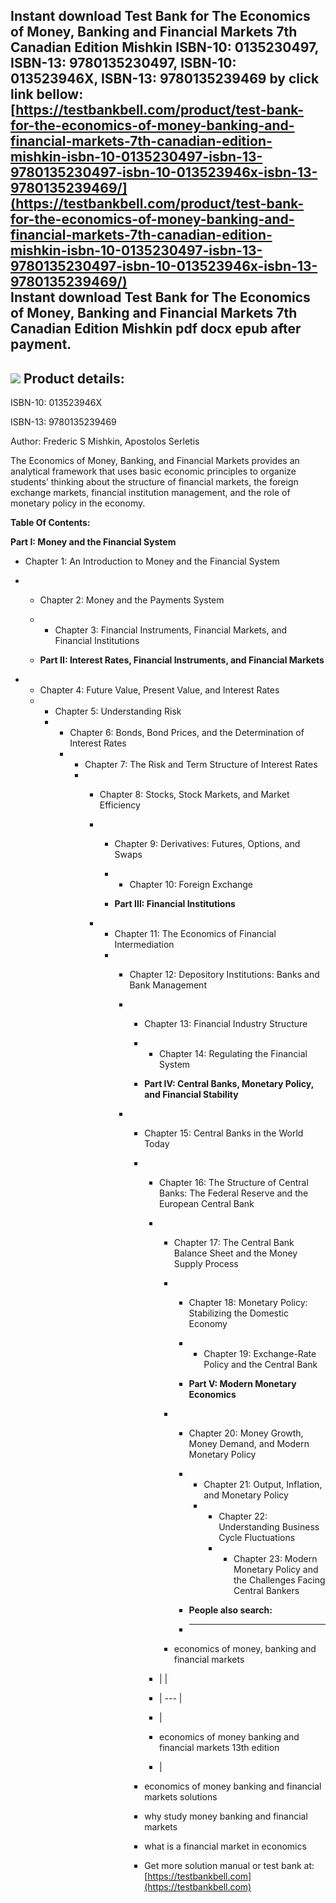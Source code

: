 Instant download **Test Bank for The Economics of Money, Banking and Financial Markets 7th Canadian Edition Mishkin ISBN-10: 0135230497, ISBN-13: 9780135230497, ISBN-10: 013523946X, ISBN-13: 9780135239469** by click link bellow:  
[https://testbankbell.com/product/test-bank-for-the-economics-of-money-banking-and-financial-markets-7th-canadian-edition-mishkin-isbn-10-0135230497-isbn-13-9780135230497-isbn-10-013523946x-isbn-13-9780135239469/](https://testbankbell.com/product/test-bank-for-the-economics-of-money-banking-and-financial-markets-7th-canadian-edition-mishkin-isbn-10-0135230497-isbn-13-9780135230497-isbn-10-013523946x-isbn-13-9780135239469/)  
**Instant download Test Bank for The Economics of Money, Banking and Financial Markets 7th Canadian Edition Mishkin pdf docx epub after payment.**
--------------------------------------------------------------------------------------------------------------------------------------------------


![](https://testbankbell.com/wp-content/uploads/2023/05/9780135230497_TestBank-2.jpg)
**Product details:**
--------------------


ISBN-10: 013523946X

ISBN-13: 9780135239469

Author: Frederic S Mishkin, Apostolos Serletis


The Economics of Money, Banking, and Financial Markets provides an analytical framework that uses basic economic principles to organize students’ thinking about the structure of financial markets, the foreign exchange markets, financial institution management, and the role of monetary policy in the economy.




**Table Of Contents:**

**Part I: Money and the Financial System**


* Chapter 1: An Introduction to Money and the Financial System
* * Chapter 2: Money and the Payments System
  * * Chapter 3: Financial Instruments, Financial Markets, and Financial Institutions
   
  * **Part II: Interest Rates, Financial Instruments, and Financial Markets**
 
* * Chapter 4: Future Value, Present Value, and Interest Rates
  * * Chapter 5: Understanding Risk
    * * Chapter 6: Bonds, Bond Prices, and the Determination of Interest Rates
      * * Chapter 7: The Risk and Term Structure of Interest Rates
        * * Chapter 8: Stocks, Stock Markets, and Market Efficiency
          * * Chapter 9: Derivatives: Futures, Options, and Swaps
            * * Chapter 10: Foreign Exchange
             
            * **Part III: Financial Institutions**
           
          * * Chapter 11: The Economics of Financial Intermediation
            * * Chapter 12: Depository Institutions: Banks and Bank Management
              * * Chapter 13: Financial Industry Structure
                * * Chapter 14: Regulating the Financial System
                 
                * **Part IV: Central Banks, Monetary Policy, and Financial Stability**
               
              * * Chapter 15: Central Banks in the World Today
                * * Chapter 16: The Structure of Central Banks: The Federal Reserve and the European Central Bank
                  * * Chapter 17: The Central Bank Balance Sheet and the Money Supply Process
                    * * Chapter 18: Monetary Policy: Stabilizing the Domestic Economy
                      * * Chapter 19: Exchange-Rate Policy and the Central Bank
                       
                      * **Part V: Modern Monetary Economics**
                     
                    * * Chapter 20: Money Growth, Money Demand, and Modern Monetary Policy
                      * * Chapter 21: Output, Inflation, and Monetary Policy
                        * * Chapter 22: Understanding Business Cycle Fluctuations
                          * * Chapter 23: Modern Monetary Policy and the Challenges Facing Central Bankers
                           
                      * **People also search:**
                      * -----------------------
                     
                    * economics of money, banking and financial markets
                   
                  * |  |
                  * | --- |
                  * |
                  * economics of money banking and financial markets 13th edition
                  *  |
                 
                * economics of money banking and financial markets solutions
               
                * why study money banking and financial markets
               
                * what is a financial market in economics
                *  Get more solution manual or test bank at: [https://testbankbell.com](https://testbankbell.com)
